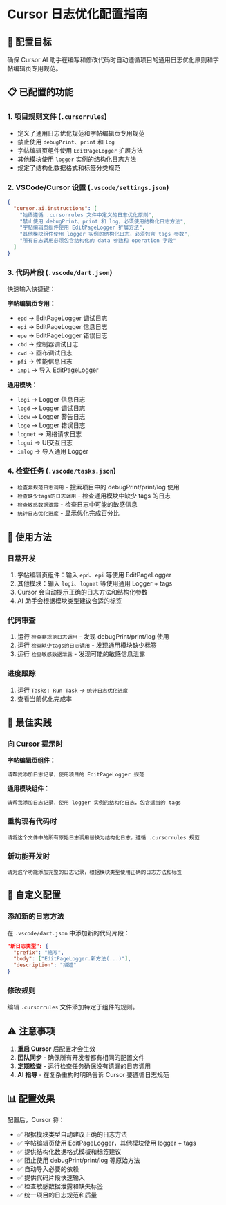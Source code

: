# Cursor 日志优化配置指南

## 🎯 配置目标
确保 Cursor AI 助手在编写和修改代码时自动遵循项目的通用日志优化原则和字帖编辑页专用规范。

## 📋 已配置的功能

### 1. 项目规则文件 (`.cursorrules`)
- 定义了通用日志优化规范和字帖编辑页专用规范
- 禁止使用 `debugPrint`、`print` 和 `log`
- 字帖编辑页组件使用 `EditPageLogger` 扩展方法
- 其他模块使用 `logger` 实例的结构化日志方法
- 规定了结构化数据格式和标签分类规范

### 2. VSCode/Cursor 设置 (`.vscode/settings.json`)
```json
{
  "cursor.ai.instructions": [
    "始终遵循 .cursorrules 文件中定义的日志优化原则",
    "禁止使用 debugPrint、print 和 log，必须使用结构化日志方法",
    "字帖编辑页组件使用 EditPageLogger 扩展方法",
    "其他模块组件使用 logger 实例的结构化日志，必须包含 tags 参数",
    "所有日志调用必须包含结构化的 data 参数和 operation 字段"
  ]
}
```

### 3. 代码片段 (`.vscode/dart.json`)
快速输入快捷键：

**字帖编辑页专用：**
- `epd` → EditPageLogger 调试日志
- `epi` → EditPageLogger 信息日志  
- `epe` → EditPageLogger 错误日志
- `ctd` → 控制器调试日志
- `cvd` → 画布调试日志
- `pfi` → 性能信息日志
- `impl` → 导入 EditPageLogger

**通用模块：**
- `logi` → Logger 信息日志
- `logd` → Logger 调试日志
- `logw` → Logger 警告日志
- `loge` → Logger 错误日志
- `lognet` → 网络请求日志
- `logui` → UI交互日志
- `imlog` → 导入通用 Logger

### 4. 检查任务 (`.vscode/tasks.json`)
- `检查非规范日志调用` - 搜索项目中的 debugPrint/print/log 使用
- `检查缺少tags的日志调用` - 检查通用模块中缺少 tags 的日志
- `检查敏感数据泄露` - 检查日志中可能的敏感信息
- `统计日志优化进度` - 显示优化完成百分比

## 🚀 使用方法

### 日常开发
1. 字帖编辑页组件：输入 `epd`、`epi` 等使用 EditPageLogger
2. 其他模块：输入 `logi`、`lognet` 等使用通用 Logger + tags
3. Cursor 会自动提示正确的日志方法和结构化参数
4. AI 助手会根据模块类型建议合适的标签

### 代码审查
1. 运行 `检查非规范日志调用` - 发现 debugPrint/print/log 使用
2. 运行 `检查缺少tags的日志调用` - 发现通用模块缺少标签
3. 运行 `检查敏感数据泄露` - 发现可能的敏感信息泄露

### 进度跟踪
1. 运行 `Tasks: Run Task` → `统计日志优化进度`
2. 查看当前优化完成率

## 📝 最佳实践

### 向 Cursor 提示时
**字帖编辑页组件：**
```
请帮我添加日志记录，使用项目的 EditPageLogger 规范
```

**通用模块组件：**
```
请帮我添加日志记录，使用 logger 实例的结构化日志，包含适当的 tags
```

### 重构现有代码时
```
请将这个文件中的所有原始日志调用替换为结构化日志，遵循 .cursorrules 规范
```

### 新功能开发时
```
请为这个功能添加完整的日志记录，根据模块类型使用正确的日志方法和标签
```

## 🔧 自定义配置

### 添加新的日志方法
在 `.vscode/dart.json` 中添加新的代码片段：
```json
"新日志类型": {
  "prefix": "缩写",
  "body": ["EditPageLogger.新方法(...)"],
  "description": "描述"
}
```

### 修改规则
编辑 `.cursorrules` 文件添加特定于组件的规则。

## ⚠️ 注意事项

1. **重启 Cursor** 后配置才会生效
2. **团队同步** - 确保所有开发者都有相同的配置文件
3. **定期检查** - 运行检查任务确保没有遗漏的日志调用
4. **AI 指导** - 在复杂重构时明确告诉 Cursor 要遵循日志规范

## 📊 配置效果

配置后，Cursor 将：
- ✅ 根据模块类型自动建议正确的日志方法
- ✅ 字帖编辑页使用 EditPageLogger，其他模块使用 logger + tags
- ✅ 提供结构化数据格式模板和标签建议
- ✅ 阻止使用 debugPrint/print/log 等原始方法
- ✅ 自动导入必要的依赖
- ✅ 提供代码片段快速输入
- ✅ 检查敏感数据泄露和缺失标签
- ✅ 统一项目的日志规范和质量 